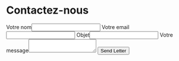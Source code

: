 # Contactez-nous

<link rel="stylesheet" type="text/css" href="form.css">
<script src="./form.js"></script>

<form class="form-style-4" 
      action="https://formspree.io/riseup224@gmail.com" 
      method="POST">
      <input type="hidden" name="_next" value="https://riseup224.github.io/form/thankyou.html" />
      <input type="hidden" name="_subject" value="New submission!" />
      <label for="Nom">
      <span>Votre nom</span><input type="text" name="Nom" required="true" />
      </label>
      <label for="Email">
      <span>Votre email</span><input type="email" name="_replyto" required="true" />
      </label>
      <label for="Objet">
      <span>Objet</span><input type="text" name="Objet" required="true" />
      </label>
      <label for="Message">
      <span>Votre message</span><textarea name="Message" onkeyup="adjust_textarea(this)" required="true"></textarea>
      </label>
      <label>
      <span> </span><input type="submit" value="Send Letter" />
      </label>
</form>
